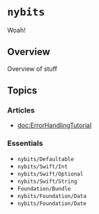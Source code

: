 # ``nybits``

Woah!

## Overview

Overview of stuff

## Topics

### Articles
- <doc:ErrorHandlingTutorial>

### Essentials
- ``nybits/Defaultable``
- ``nybits/Swift/Int``
- ``nybits/Swift/Optional``
- ``nybits/Swift/String``
- ``Foundation/Bundle``
- ``nybits/Foundation/Data``
- ``nybits/Foundation/Date``
